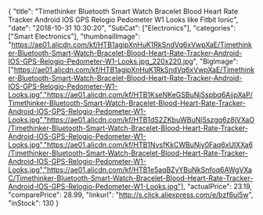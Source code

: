 {
	"title": "Timethinker Bluetooth Smart Watch Bracelet Blood Heart Rate Tracker Android IOS GPS Relogio Pedometer W1 Looks like Fitbit Ionic",
	"date": "2018-10-31 10:30:20",
	"SubCat": ["Electronics"],
	"categories": ["Smart Electronics"],
	"thumbnailImage": "https://ae01.alicdn.com/kf/HTB1agipXnHuK1RkSndVq6xVwpXaE/Timethinker-Bluetooth-Smart-Watch-Bracelet-Blood-Heart-Rate-Tracker-Android-IOS-GPS-Relogio-Pedometer-W1-Looks.jpg_220x220.jpg",
	"BigImage": ["https://ae01.alicdn.com/kf/HTB1agipXnHuK1RkSndVq6xVwpXaE/Timethinker-Bluetooth-Smart-Watch-Bracelet-Blood-Heart-Rate-Tracker-Android-IOS-GPS-Relogio-Pedometer-W1-Looks.jpg","https://ae01.alicdn.com/kf/HTB1KseNKeGSBuNjSspbq6AiipXaP/Timethinker-Bluetooth-Smart-Watch-Bracelet-Blood-Heart-Rate-Tracker-Android-IOS-GPS-Relogio-Pedometer-W1-Looks.jpg","https://ae01.alicdn.com/kf/HTB1dS2ZKbuWBuNjSszgq6z8jVXaO/Timethinker-Bluetooth-Smart-Watch-Bracelet-Blood-Heart-Rate-Tracker-Android-IOS-GPS-Relogio-Pedometer-W1-Looks.jpg","https://ae01.alicdn.com/kf/HTB1NvsfKkCWBuNjy0Faq6xUlXXa6/Timethinker-Bluetooth-Smart-Watch-Bracelet-Blood-Heart-Rate-Tracker-Android-IOS-GPS-Relogio-Pedometer-W1-Looks.jpg","https://ae01.alicdn.com/kf/HTB1e5aqBZyYBuNkSnfoq6AWgVXaC/Timethinker-Bluetooth-Smart-Watch-Bracelet-Blood-Heart-Rate-Tracker-Android-IOS-GPS-Relogio-Pedometer-W1-Looks.jpg"],
	"actualPrice": 23.19,
	"comparePrice": 28.99,
	"linkurl": "http://s.click.aliexpress.com/e/bzf6ui5w",
	"inStock": 130
}
